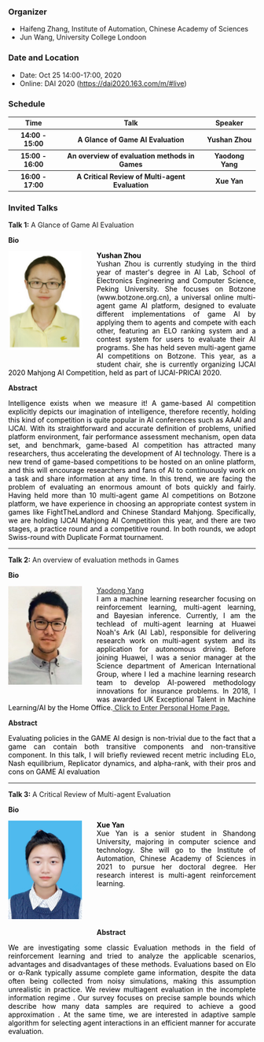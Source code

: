 ### Organizer
- Haifeng Zhang, Institute of Automation, Chinese Academy of Sciences
- Jun Wang, University College Londoon

### Date and Location

- Date: Oct 25 14:00-17:00, 2020
- Online: DAI 2020 (https://dai2020.163.com/m/#live)

### Schedule
<table>
        <tr>
            <th>Time</th>
            <th>Talk</th>
            <th>Speaker</th>
        </tr>
        <tr>
            <th>14:00 - 15:00</th>
            <th>A Glance of Game AI Evaluation</th>
            <th>Yushan Zhou</th>
        </tr>
        <tr>
            <th>15:00 - 16:00</th>
            <th>An overview of evaluation methods in Games</th>
            <th>Yaodong Yang</th>
        </tr>
        <tr>
            <th>16:00 - 17:00</th>
            <th>A Critical Review of Multi-agent Evaluation</th>
            <th>Xue Yan</th>
        </tr>

</table>

### Invited Talks
**Talk 1:**  A Glance of Game AI Evaluation

**Bio**

<img src="/image/zhouyushan.png" height="200" width="150" style="float: left;margin-right: 30px; margin-bottom: 30px " alt="yushan zhou" />
<p style="text-align:justify; text-justify:inter-ideograph;color: black"><strong>Yushan Zhou </strong> <br />
Yushan Zhou is currently studying in the third year of master's degree in AI Lab, School of Electronics Engineering and Computer Science, Peking University. She focuses on Botzone (www.botzone.org.cn), a universal online multi-agent game AI platform, designed to evaluate different implementations of game AI by applying them to agents and compete with each other, featuring an ELO ranking system and a contest system for users to evaluate their AI programs. She has held seven multi-agent game AI competitions on Botzone. This year, as a student chair, she is currently organizing IJCAI 2020 Mahjong AI Competition, held as part of IJCAI-PRICAI 2020.
<br /></p>

**Abstract**

<p style="text-align:justify; text-justify:inter-ideograph;color: black">
Intelligence exists when we measure it! A game-based AI competition explicitly depicts our imagination of intelligence, therefore recently, holding this kind of competition is quite popular in AI conferences such as AAAI and IJCAI. With its straightforward and accurate definition of problems, unified platform environment, fair performance assessment mechanism, open data set, and benchmark, game-based AI competition has attracted many researchers, thus accelerating the development of AI technology. There is a new trend of game-based competitions to be hosted on an online platform, and this will encourage researchers and fans of AI to continuously work on a task and share information at any time. In this trend, we are facing the problem of evaluating an enormous amount of bots quickly and fairly. Having held more than 10 multi-agent game AI competitions on Botzone platform, we have experience in choosing an appropriate contest system in games like FightTheLandlord and Chinese Standard Mahjong. Specifically, we are holding IJCAI Mahjong AI Competition this year, and there are two stages, a practice round and a competitive round. In both rounds, we adopt Swiss-round with Duplicate Format tournament.
</p>

---

**Talk 2:**  An overview of evaluation methods in Games

**Bio**

<a href="https://www.yangyaodong.com/" target="_blank"><img src="/image/yaodong.jpg" height="200" width="150" style="float: left;margin-right: 30px; margin-bottom: 30px " alt="teacher 杨耀东" /></a>
<p style="text-align:justify; text-justify:inter-ideograph;color: black"><a href="https://www.yangyaodong.com/" target="_blank">Yaodong Yang</a><br />
I am a machine learning researcher focusing on reinforcement learning, multi-agent learning, and Bayesian inference. Currently, I am the techlead of multi-agent learning at Huawei Noah's Ark (AI Lab), responsible for delivering research work on multi-agent system and its application for autonomous driving. Before joining Huawei, I was a senior manager at the Science department of American International Group, where I led a machine learning research team to develop AI-powered methodology innovations for insurance problems. In 2018, I was awarded UK Exceptional Talent in Machine Learning/AI by the Home Office.<a href="https://www.yangyaodong.com/" target="_blank"> Click to Enter Personal Home Page.</a></p>


**Abstract**

<p style="text-align:justify; text-justify:inter-ideograph;color: black">
Evaluating policies in the GAME AI design is non-trivial due to the fact that a game can contain both transitive components and non-transitive component. In this talk, I will briefly reviewed recent metric including ELo, Nash equilibrium, Replicator dynamics, and alpha-rank, with their pros and cons on GAME AI evaluation
</p>

---

**Talk 3:** A Critical Review of Multi-agent Evaluation

**Bio**

<img src="/image/yanxue.jpeg" height="200" width="150" style="float: left;margin-right: 30px; margin-bottom: 30px " alt="Xue Yan " />
<p style="text-align:justify; text-justify:inter-ideograph;color: black"><strong>Xue Yan </strong><br />
Xue Yan is a senior student in Shandong University, majoring in computer science and technology. She will go to the Institute of Automation, Chinese Academy of Sciences in 2021 to pursue her doctoral degree. Her research interest is multi-agent reinforcement learning.
<br /><br /><br /><br /><br /></p>



**Abstract**

<p style="text-align:justify; text-justify:inter-ideograph;color: black">
We are investigating some classic Evaluation methods in the field of reinforcement learning and tried to analyze the applicable scenarios, advantages and disadvantages of these methods. Evaluations based on Elo or α-Rank typically assume complete game information, despite the data often being collected from noisy simulations, making this assumption unrealistic in practice. We review multiagent evaluation in the incomplete information regime . Our survey focuses on precise sample bounds which describe how many data samples are required to achieve a good approximation . At the same time, we are interested in adaptive sample algorithm for selecting agent interactions in an efficient manner for accurate evaluation.
</p>


